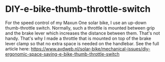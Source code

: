 # DIY-e-bike-thumb-throttle-switch
For the speed control of my Maxun One solar bike, I use an up-down thumb-throttle switch. Normally, such a throttle is mounted between grip and the brake lever which increases the distance between them. That's not handy. That's why I made a throttle that is mounted on top of the brake lever clamp so that no extra space is needed on the handlebar.
See the full article here:
https://www.avdweb.nl/solar-bike/mechanical-issues/diy-ergonomic-space-saving-e-bike-thumb-throttle-switch
